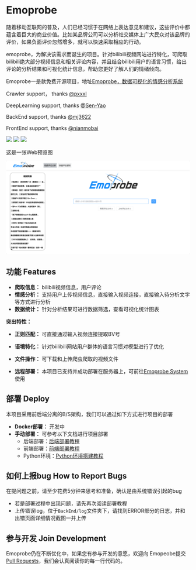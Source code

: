 # Emoprobe
随着移动互联网的普及，人们已经习惯于在网络上表达意见和建议，这些评价中都蕴含着巨大的商业价值。比如某品牌公司可以分析社交媒体上广大民众对该品牌的评价，如果负面评价忽然增多，就可以快速采取相应的行动。

emoprobe，为解决该需求而诞生的项目。针对bilibili视频网站进行特化，可爬取bilibili绝大部分视频信息和相关评论内容，并且结合bilibili用户的语言习惯，给出评论的分析结果和可视化统计信息，帮助您更好了解人们的情绪倾向。



Emoprobe一是款免费开源项目，地址[Emoprobe，数据可视化的情感分析系统](https://github.com/pxxxl/Emoprobe)



Crawler support， thanks [@pxxxl](https://github.com/pxxxl)

DeepLearning support, thanks [@Sen-Yao](https://github.com/Sen-Yao)

BackEnd support, thanks [@mj3622](https://github.com/mj3622) 

FrontEnd support, thanks [@nianmobai](https://github.com/nianmobai)



![](https://img.shields.io/github/commit-activity/m/pxxxl/Emoprobe?color=4e4c97) ![](https://img.shields.io/tokei/lines/github/pxxxl/Emoprobe?color=4e4c97) ![](https://img.shields.io/github/repo-size/pxxxl/Emoprobe?color=4e4c97)  

这是一张Web预览图

![前端页面](docs/pics/main_page.png)

## 功能 Features

- **爬取信息：** bilibili视频信息，用户评论
- **情感分析：** 支持用户上传视频信息，直接输入视频连接，直接输入待分析文字等方式进行分析
- **数据统计：** 针对分析结果可进行数据筛选，查看可视化统计图表

**突出特性：**

- **正则匹配：** 可直接通过输入视频连接提取BV号

- **语境特化：** 针对biilibili网站用户群体的语言习惯对模型进行了优化

- **文件操作：** 可下载和上传爬虫爬取的视频文件

- **远程部署：** 本项目已支持并成功部署在服务器上，可前往[Emoprobe System](http://116.204.9.108/)使用

  

## 部署 Deploy

本项目采用前后端分离的B/S架构，我们可以通过如下方式进行项目的部署

- **Docker部署：** 开发中
- **手动部署：** 可参考以下文档进行项目部署
  - 后端部署：[后端部署教程](docs/backend_deploy.md)
  - 前端部署：[前端部署教程](docs/frontend_deploy.md)
  - Python环境：[Python环境搭建教程](docs/python_deploy.md)

## 如何上报bug How to Report Bugs

在提问题之前，请至少花费5分钟来思考和准备，确认是由系统错误引起的bug

- 若是部署过程中出现问题，请先再次阅读部署教程
- 上传错误log，位于`BackEnd/log`文件夹下，请找到ERROR部分的日志，并和出错页面详细情况截图一并上传



## 参与开发 Join Development

Emoprobe仍在不断优化中，如果您有参与开发的意愿，欢迎向 Emopeobe提交 [Pull Requests](https://github.com/pxxxl/Emoprobe/pulls)，我们会认真阅读你的每一行代码的。
